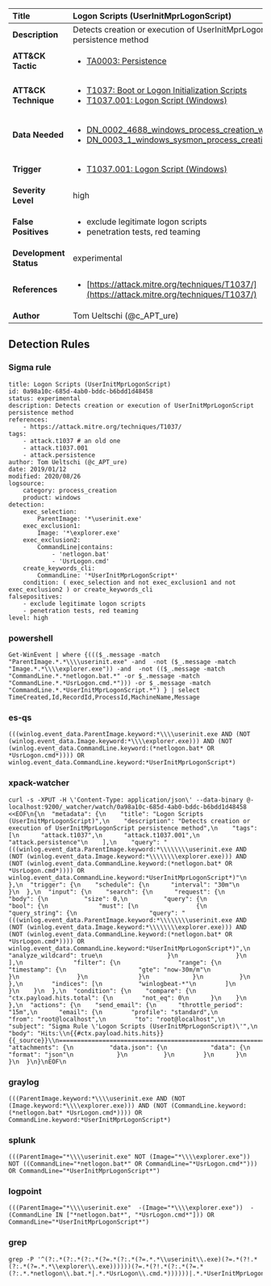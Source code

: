 | Title                    | Logon Scripts (UserInitMprLogonScript)       |
|:-------------------------|:------------------|
| **Description**          | Detects creation or execution of UserInitMprLogonScript persistence method |
| **ATT&amp;CK Tactic**    |  <ul><li>[TA0003: Persistence](https://attack.mitre.org/tactics/TA0003)</li></ul>  |
| **ATT&amp;CK Technique** | <ul><li>[T1037: Boot or Logon Initialization Scripts](https://attack.mitre.org/techniques/T1037)</li><li>[T1037.001: Logon Script (Windows)](https://attack.mitre.org/techniques/T1037/001)</li></ul>  |
| **Data Needed**          | <ul><li>[DN_0002_4688_windows_process_creation_with_commandline](../Data_Needed/DN_0002_4688_windows_process_creation_with_commandline.md)</li><li>[DN_0003_1_windows_sysmon_process_creation](../Data_Needed/DN_0003_1_windows_sysmon_process_creation.md)</li></ul>  |
| **Trigger**              | <ul><li>[T1037.001: Logon Script (Windows)](../Triggers/T1037.001.md)</li></ul>  |
| **Severity Level**       | high |
| **False Positives**      | <ul><li>exclude legitimate logon scripts</li><li>penetration tests, red teaming</li></ul>  |
| **Development Status**   | experimental |
| **References**           | <ul><li>[https://attack.mitre.org/techniques/T1037/](https://attack.mitre.org/techniques/T1037/)</li></ul>  |
| **Author**               | Tom Ueltschi (@c_APT_ure) |


## Detection Rules

### Sigma rule

```
title: Logon Scripts (UserInitMprLogonScript)
id: 0a98a10c-685d-4ab0-bddc-b6bdd1d48458
status: experimental
description: Detects creation or execution of UserInitMprLogonScript persistence method
references:
    - https://attack.mitre.org/techniques/T1037/
tags:
    - attack.t1037 # an old one
    - attack.t1037.001
    - attack.persistence
author: Tom Ueltschi (@c_APT_ure)
date: 2019/01/12
modified: 2020/08/26
logsource:
    category: process_creation
    product: windows
detection:
    exec_selection:
        ParentImage: '*\userinit.exe'
    exec_exclusion1:
        Image: '*\explorer.exe'
    exec_exclusion2:
        CommandLine|contains:
            - 'netlogon.bat'
            - 'UsrLogon.cmd'
    create_keywords_cli:
        CommandLine: '*UserInitMprLogonScript*'
    condition: ( exec_selection and not exec_exclusion1 and not exec_exclusion2 ) or create_keywords_cli
falsepositives:
    - exclude legitimate logon scripts
    - penetration tests, red teaming
level: high
```





### powershell
    
```
Get-WinEvent | where {((($_.message -match "ParentImage.*.*\\\\userinit.exe" -and  -not ($_.message -match "Image.*.*\\\\explorer.exe")) -and  -not (($_.message -match "CommandLine.*.*netlogon.bat.*" -or $_.message -match "CommandLine.*.*UsrLogon.cmd.*"))) -or $_.message -match "CommandLine.*.*UserInitMprLogonScript.*") } | select TimeCreated,Id,RecordId,ProcessId,MachineName,Message
```


### es-qs
    
```
(((winlog.event_data.ParentImage.keyword:*\\\\userinit.exe AND (NOT (winlog.event_data.Image.keyword:*\\\\explorer.exe))) AND (NOT (winlog.event_data.CommandLine.keyword:(*netlogon.bat* OR *UsrLogon.cmd*)))) OR winlog.event_data.CommandLine.keyword:*UserInitMprLogonScript*)
```


### xpack-watcher
    
```
curl -s -XPUT -H \'Content-Type: application/json\' --data-binary @- localhost:9200/_watcher/watch/0a98a10c-685d-4ab0-bddc-b6bdd1d48458 <<EOF\n{\n  "metadata": {\n    "title": "Logon Scripts (UserInitMprLogonScript)",\n    "description": "Detects creation or execution of UserInitMprLogonScript persistence method",\n    "tags": [\n      "attack.t1037",\n      "attack.t1037.001",\n      "attack.persistence"\n    ],\n    "query": "(((winlog.event_data.ParentImage.keyword:*\\\\\\\\userinit.exe AND (NOT (winlog.event_data.Image.keyword:*\\\\\\\\explorer.exe))) AND (NOT (winlog.event_data.CommandLine.keyword:(*netlogon.bat* OR *UsrLogon.cmd*)))) OR winlog.event_data.CommandLine.keyword:*UserInitMprLogonScript*)"\n  },\n  "trigger": {\n    "schedule": {\n      "interval": "30m"\n    }\n  },\n  "input": {\n    "search": {\n      "request": {\n        "body": {\n          "size": 0,\n          "query": {\n            "bool": {\n              "must": [\n                {\n                  "query_string": {\n                    "query": "(((winlog.event_data.ParentImage.keyword:*\\\\\\\\userinit.exe AND (NOT (winlog.event_data.Image.keyword:*\\\\\\\\explorer.exe))) AND (NOT (winlog.event_data.CommandLine.keyword:(*netlogon.bat* OR *UsrLogon.cmd*)))) OR winlog.event_data.CommandLine.keyword:*UserInitMprLogonScript*)",\n                    "analyze_wildcard": true\n                  }\n                }\n              ],\n              "filter": {\n                "range": {\n                  "timestamp": {\n                    "gte": "now-30m/m"\n                  }\n                }\n              }\n            }\n          }\n        },\n        "indices": [\n          "winlogbeat-*"\n        ]\n      }\n    }\n  },\n  "condition": {\n    "compare": {\n      "ctx.payload.hits.total": {\n        "not_eq": 0\n      }\n    }\n  },\n  "actions": {\n    "send_email": {\n      "throttle_period": "15m",\n      "email": {\n        "profile": "standard",\n        "from": "root@localhost",\n        "to": "root@localhost",\n        "subject": "Sigma Rule \'Logon Scripts (UserInitMprLogonScript)\'",\n        "body": "Hits:\\n{{#ctx.payload.hits.hits}}{{_source}}\\n================================================================================\\n{{/ctx.payload.hits.hits}}",\n        "attachments": {\n          "data.json": {\n            "data": {\n              "format": "json"\n            }\n          }\n        }\n      }\n    }\n  }\n}\nEOF\n
```


### graylog
    
```
(((ParentImage.keyword:*\\\\userinit.exe AND (NOT (Image.keyword:*\\\\explorer.exe))) AND (NOT (CommandLine.keyword:(*netlogon.bat* *UsrLogon.cmd*)))) OR CommandLine.keyword:*UserInitMprLogonScript*)
```


### splunk
    
```
(((ParentImage="*\\\\userinit.exe" NOT (Image="*\\\\explorer.exe")) NOT ((CommandLine="*netlogon.bat*" OR CommandLine="*UsrLogon.cmd*"))) OR CommandLine="*UserInitMprLogonScript*")
```


### logpoint
    
```
(((ParentImage="*\\\\userinit.exe"  -(Image="*\\\\explorer.exe"))  -(CommandLine IN ["*netlogon.bat*", "*UsrLogon.cmd*"])) OR CommandLine="*UserInitMprLogonScript*")
```


### grep
    
```
grep -P '^(?:.*(?:.*(?:.*(?=.*(?:.*(?=.*.*\\userinit\\.exe)(?=.*(?!.*(?:.*(?=.*.*\\explorer\\.exe))))))(?=.*(?!.*(?:.*(?=.*(?:.*.*netlogon\\.bat.*|.*.*UsrLogon\\.cmd.*))))))|.*.*UserInitMprLogonScript.*))'
```



